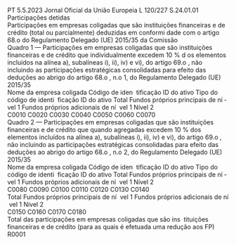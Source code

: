 PT  5.5.2023 Jornal Oficial da União Europeia L 120/227
 S.24.01.01  
Participações detidas  
Participações em empresas coligadas que são instituições financeiras e de crédito (total ou parcialmente) deduzidas em conformi dade com o artigo 68.o do Regulamento 
Delegado (UE) 2015/35 da Comissão  
Quadro 1 — Participações em empresas coligadas que são instituições financeiras e de crédito que individualmente excedem 10 % d os elementos incluídos na alínea a), 
subalíneas i), ii), iv) e vi), do artigo 69.o , não incluindo as participações estratégicas consolidadas para efeito das deduções ao abrigo do artigo 68.o , n.o 1, do Regulamento 
Delegado (UE) 2015/35  
Nome da empresa coligada  Código de iden ­
tificação ID do 
ativo  Tipo do código de identi ­
ficação ID do ativo  Total  Fundos próprios 
principais de ní ­
vel 1  Fundos próprios 
adicionais de ní ­
vel 1  Nível 2  
C0010  C0020  C0030  C0040  C0050  C0060  C0070  
Quadro 2 — Participações em empresas coligadas que são instituições financeiras e de crédito que quando agregadas excedem 10 % dos elementos incluídos na alínea a), 
subalíneas i), ii), iv) e vi), do artigo 69.o , não incluindo as participações estratégicas consolidadas para efeito das deduções ao abrigo do artigo 68.o , n.o 2, do Regulamento 
Delegado (UE) 2015/35  
Nome da empresa coligada  Código de iden ­
tificação ID do 
ativo  Tipo do código de identi ­
ficação ID do ativo  Total  Fundos próprios 
principais de ní ­
vel 1  Fundos próprios 
adicionais de ní ­
vel 1  Nível 2  
C0080  C0090  C0100  C0110  C0120  C0130  C0140  
Total  Fundos próprios 
principais de ní ­
vel 1  Fundos próprios 
adicionais de ní ­
vel 1  Nível 2  
C0150  C0160  C0170  C0180  
Total das participações em empresas coligadas que são ins ­
tituições financeiras e de crédito (para as quais é efetuada 
uma redução aos FP)  R0001